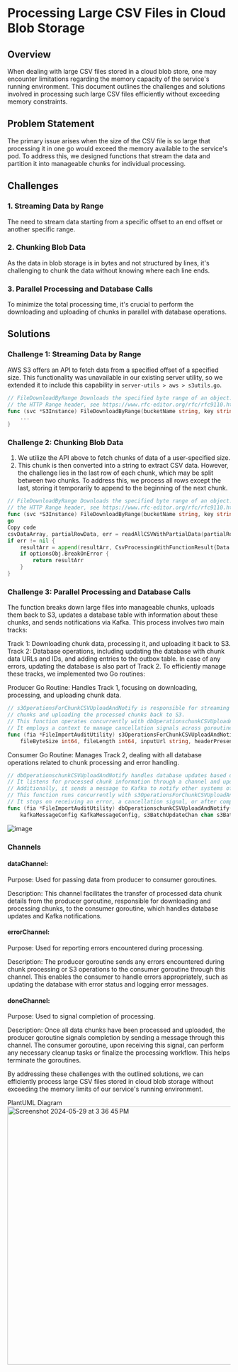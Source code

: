 # Processing Large CSV Files in Cloud Blob Storage

## Overview

When dealing with large CSV files stored in a cloud blob store, one may encounter limitations regarding the memory capacity of the service's running environment. This document outlines the challenges and solutions involved in processing such large CSV files efficiently without exceeding memory constraints.

## Problem Statement

The primary issue arises when the size of the CSV file is so large that processing it in one go would exceed the memory available to the service's pod. To address this, we designed functions that stream the data and partition it into manageable chunks for individual processing.

## Challenges

### 1. Streaming Data by Range

The need to stream data starting from a specific offset to an end offset or another specific range.

### 2. Chunking Blob Data

As the data in blob storage is in bytes and not structured by lines, it's challenging to chunk the data without knowing where each line ends.

### 3. Parallel Processing and Database Calls

To minimize the total processing time, it's crucial to perform the downloading and uploading of chunks in parallel with database operations.

## Solutions

### Challenge 1: Streaming Data by Range

AWS S3 offers an API to fetch data from a specified offset of a specified size. This functionality was unavailable in our existing server utility, so we extended it to include this capability in `server-utils > aws > s3utils.go`.
```go
// FileDownloadByRange Downloads the specified byte range of an object. For more information about
// the HTTP Range header, see https://www.rfc-editor.org/rfc/rfc9110.html#name-range
func (svc *S3Instance) FileDownloadByRange(bucketName string, key string, logger *logrus.Entry, offset int64, byteLength int64, fileLength int64) (string, int64, error) {
    ...
}
```

### Challenge 2: Chunking Blob Data

1. We utilize the API above to fetch chunks of data of a user-specified size.
2. This chunk is then converted into a string to extract CSV data. However, the challenge lies in the last row of each chunk, which may be split between two chunks. To address this, we process all rows except the last, storing it temporarily to append to the beginning of the next chunk.

```go
// FileDownloadByRange Downloads the specified byte range of an object. For more information about
// the HTTP Range header, see https://www.rfc-editor.org/rfc/rfc9110.html#name-range
func (svc *S3Instance) FileDownloadByRange(bucketName string, key string, logger *logrus.Entry, offset int64, byt ...
go
Copy code
csvDataArray, partialRowData, err = readAllCSVWithPartialData(partialRowData+string(csvDataBytes), currentOffset
if err != nil {
    resultArr = append(resultArr, CsvProcessingWithFunctionResult{Data: nil, Err: err})
    if optionsObj.BreakOnError {
        return resultArr
    }
}
```
### Challenge 3: Parallel Processing and Database Calls

The function breaks down large files into manageable chunks, uploads them back to S3, updates a database table with information about these chunks, and sends notifications via Kafka. This process involves two main tracks:

Track 1: Downloading chunk data, processing it, and uploading it back to S3.
Track 2: Database operations, including updating the database with chunk data URLs and IDs, and adding entries to the outbox table.
In case of any errors, updating the database is also part of Track 2. To efficiently manage these tracks, we implemented two Go routines:

Producer Go Routine: Handles Track 1, focusing on downloading, processing, and uploading chunk data.
```go
// s3OperationsForChunkCSVUploadAndNotify is responsible for streaming data from an S3 CSV file in
// chunks and uploading the processed chunks back to S3.
// This function operates concurrently with dbOperationschunkCSVUploadAndNotify, sharing state via channels.
// It employs a context to manage cancellation signals across goroutines, ensuring graceful shutdown on errors or completion.
func (fia *FileImportAuditUtility) s3OperationsForChunkCSVUploadAndNotify(ctx context.Context, cancel context.CancelFunc, bucket string,
	fileByteSize int64, fileLength int64, inputUrl string, headerPresent bool, s3BatchUpdateChan chan s3BatchChanData, s3BatchErrorChan chan error){...}
```

Consumer Go Routine: Manages Track 2, dealing with all database operations related to chunk processing and error handling.
```go
// dbOperationschunkCSVUploadAndNotify handles database updates based on the results of the S3 chunk processing.
// It listens for processed chunk information through a channel and updates database entries accordingly.
// Additionally, it sends a message to Kafka to notify other systems of the update.
// This function runs concurrently with s3OperationsForChunkCSVUploadAndNotify and uses a shared context for cancellation.
// It stops on receiving an error, a cancellation signal, or after completing all updates.
func (fia *FileImportAuditUtility) dbOperationschunkCSVUploadAndNotify(ctx context.Context, auditEntryId int, tag string, userId int64,
	kafkaMessageConfig KafkaMessageConfig, s3BatchUpdateChan chan s3BatchChanData, s3BatchErrorChan chan error){...}
```
![image](https://github.com/shoaib4/FileImportUtilis/assets/34734357/e82695ca-eced-405b-abbe-aa305b2e4184)

### Channels
#### dataChannel:

Purpose: Used for passing data from producer to consumer goroutines.

Description: This channel facilitates the transfer of processed data chunk details from the producer goroutine, responsible for downloading and processing chunks, to the consumer goroutine, which handles database updates and Kafka notifications.

#### errorChannel:

Purpose: Used for reporting errors encountered during processing.

Description: The producer goroutine sends any errors encountered during chunk processing or S3 operations to the consumer goroutine through this channel. This enables the consumer to handle errors appropriately, such as updating the database with error status and logging error messages.

#### doneChannel:

Purpose: Used to signal completion of processing.

Description: Once all data chunks have been processed and uploaded, the producer goroutine signals completion by sending a message through this channel. The consumer goroutine, upon receiving this signal, can perform any necessary cleanup tasks or finalize the processing workflow. This helps terminate the goroutines. 

By addressing these challenges with the outlined solutions, we can efficiently process large CSV files stored in cloud blob storage without exceeding the memory limits of our service's running environment.

PlantUML Diagram
<img width="582" alt="Screenshot 2024-05-29 at 3 36 45 PM" src="https://github.com/shoaib4/FileImportUtilis/assets/34734357/d2426496-626e-4f6e-a24c-9886d8a4981e">

